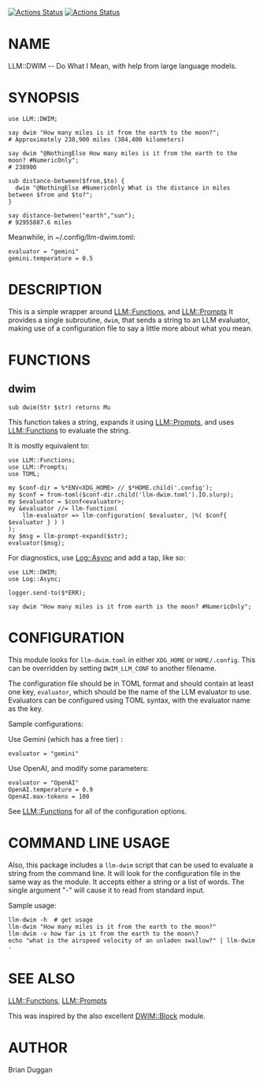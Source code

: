 [![Actions Status](https://github.com/bduggan/raku-llm-dwim/actions/workflows/linux.yml/badge.svg)](https://github.com/bduggan/raku-llm-dwim/actions/workflows/linux.yml)
[![Actions Status](https://github.com/bduggan/raku-llm-dwim/actions/workflows/macos.yml/badge.svg)](https://github.com/bduggan/raku-llm-dwim/actions/workflows/macos.yml)

NAME
====

LLM::DWIM -- Do What I Mean, with help from large language models.

SYNOPSIS
========

    use LLM::DWIM;

    say dwim "How many miles is it from the earth to the moon?";
    # Approximately 238,900 miles (384,400 kilometers)

    say dwim "@NothingElse How many miles is it from the earth to the moon? #NumericOnly";
    # 238900

    sub distance-between($from,$to) {
      dwim "@NothingElse #NumericOnly What is the distance in miles between $from and $to?";
    }

    say distance-between("earth","sun");
    # 92955887.6 miles

Meanwhile, in ~/.config/llm-dwim.toml:

    evaluator = "gemini"
    gemini.temperature = 0.5

DESCRIPTION
===========

This is a simple wrapper around [LLM::Functions](https://raku.land/zef:antononcube/LLM::Functions), and [LLM::Prompts](https://raku.land/zef:antononcube/LLM::Prompts) It provides a single subroutine, `dwim`, that sends a string to an LLM evaluator, making use of a configuration file to say a little more about what you mean.

FUNCTIONS
=========

dwim
----

    sub dwim(Str $str) returns Mu

This function takes a string, expands it using [LLM::Prompts](LLM::Prompts), and uses [LLM::Functions](LLM::Functions) to evaluate the string.

It is mostly equivalent to:

    use LLM::Functions;
    use LLM::Prompts;
    use TOML;

    my $conf-dir = %*ENV<XDG_HOME> // $*HOME.child('.config');
    my $conf = from-toml($conf-dir.child('llm-dwim.toml').IO.slurp);
    my $evaluator = $conf<evaluator>;
    my &evaluator //= llm-function(
        llm-evaluator => llm-configuration( $evaluator, |%( $conf{ $evaluator } ) )
    );
    my $msg = llm-prompt-expand($str);
    evaluator($msg);

For diagnostics, use [Log::Async](https://raku.land/cpan:BDUGGAN/Log::Async) and add a tap, like so:

    use LLM::DWIM;
    use Log::Async;

    logger.send-to($*ERR);

    say dwim "How many miles is it from earth is the moon? #NumericOnly";

CONFIGURATION
=============

This module looks for `llm-dwim.toml` in either `XDG_HOME` or `HOME/.config`. This can be overridden by setting `DWIM_LLM_CONF` to another filename.

The configuration file should be in TOML format and should contain at least one key, `evaluator`, which should be the name of the LLM evaluator to use. Evaluators can be configured using TOML syntax, with the evaluator name as the key.

Sample configurations:

Use Gemini (which has a free tier) :

    evaluator = "gemini"

Use OpenAI, and modify some parameters:

    evaluator = "OpenAI"
    OpenAI.temperature = 0.9
    OpenAI.max-tokens = 100

See [LLM::Functions](https://raku.land/zef:antononcube/LLM::Functions) for all of the configuration options.

COMMAND LINE USAGE
==================

Also, this package includes a `llm-dwim` script that can be used to evaluate a string from the command line. It will look for the configuration file in the same way as the module. It accepts either a string or a list of words. The single argument "-" will cause it to read from standard input.

Sample usage:

    llm-dwim -h  # get usage
    llm-dwim "How many miles is it from the earth to the moon?"
    llm-dwim -v how far is it from the earth to the moon\?
    echo "what is the airspeed velocity of an unladen swallow?" | llm-dwim -

SEE ALSO
========

[LLM::Functions](https://raku.land/zef:antononcube/LLM::Functions), [LLM::Prompts](https://raku.land/zef:antononcube/LLM::Prompts)

This was inspired by the also excellent [DWIM::Block](https://metacpan.org/pod/DWIM::Block) module.

AUTHOR
======

Brian Duggan

